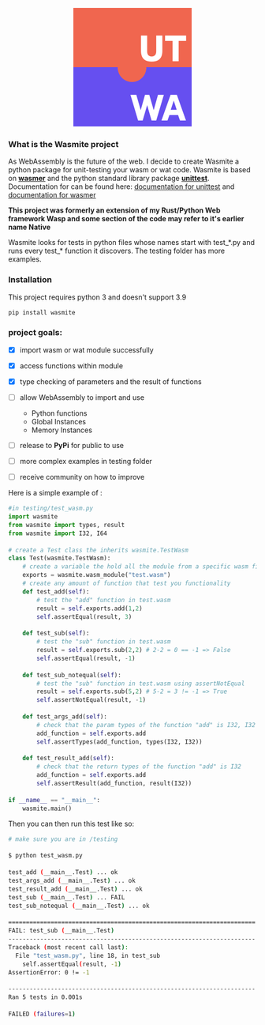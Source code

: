 <p align="center">
  <img src="images/logo.svg"/>
</p> 

### What is the Wasmite project
As WebAssembly is the future of the web. I decide to create Wasmite a python package for unit-testing your wasm or wat code. Wasmite is based on **[wasmer](https://wasmerio.github.io/wasmer-python/api/wasmer/)** and the python standard library package **[unittest](https://docs.python.org/3/library/unittest.html)**. Documentation for can be found here: [documentation for unittest](https://docs.python.org/3/library/unittest.html) and [documentation for wasmer](https://wasmerio.github.io/wasmer-python/api/wasmer/)

**This project was formerly an extension of my Rust/Python Web framework Wasp and some section of the code may refer to it's earlier name Native** 

Wasmite looks for tests in python files whose names start with test_\*.py and runs every test_\* function it discovers. The testing folder has more examples.

### Installation

This project requires python 3 and doesn't support 3.9
```bash
pip install wasmite
```

### project goals:

- [x] import wasm or wat module successfully
- [x] access functions within module 
- [x] type checking of parameters and the result of functions
- [ ] allow WebAssembly to import and use 
    - Python functions
    - Global Instances
    - Memory Instances
- [ ] release to **PyPi** for public to use
- [ ] more complex examples in testing folder
- [ ] receive community on how to improve


Here is a simple example of :
```python
#in testing/test_wasm.py
import wasmite
from wasmite import types, result
from wasmite import I32, I64

# create a Test class the inherits wasmite.TestWasm
class Test(wasmite.TestWasm):
    # create a variable the hold all the module from a specific wasm file.
    exports = wasmite.wasm_module("test.wasm")
    # create any amount of function that test you functionality
    def test_add(self):
        # test the "add" function in test.wasm
        result = self.exports.add(1,2)
        self.assertEqual(result, 3) 
        
    def test_sub(self):
        # test the "sub" function in test.wasm
        result = self.exports.sub(2,2) # 2-2 = 0 == -1 => False
        self.assertEqual(result, -1)

    def test_sub_notequal(self):
        # test the "sub" function in test.wasm using assertNotEqual
        result = self.exports.sub(5,2) # 5-2 = 3 != -1 => True
        self.assertNotEqual(result, -1)

    def test_args_add(self):
        # check that the param types of the function "add" is I32, I32
        add_function = self.exports.add
        self.assertTypes(add_function, types(I32, I32))

    def test_result_add(self):
        # check that the return types of the function "add" is I32
        add_function = self.exports.add
        self.assertResult(add_function, result(I32))
        
if __name__ == "__main__":
    wasmite.main()
```
Then you can then run this test like so:
```bash
# make sure you are in /testing

$ python test_wasm.py

test_add (__main__.Test) ... ok
test_args_add (__main__.Test) ... ok
test_result_add (__main__.Test) ... ok
test_sub (__main__.Test) ... FAIL
test_sub_notequal (__main__.Test) ... ok

======================================================================
FAIL: test_sub (__main__.Test)
----------------------------------------------------------------------
Traceback (most recent call last):
  File "test_wasm.py", line 18, in test_sub
    self.assertEqual(result, -1)
AssertionError: 0 != -1

----------------------------------------------------------------------
Ran 5 tests in 0.001s

FAILED (failures=1)
```

